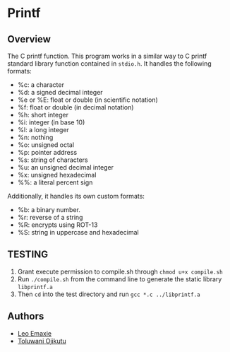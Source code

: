 # Printf

## Overview
The C printf function. This program works in a similar way to C printf standard library function contained in `stdio.h`. It handles the following formats:
* %c: a character
* %d: a signed decimal integer
* %e or %E: float or double (in scientific notation)
* %f: float or double (in decimal notation)
* %h: short integer
* %i: integer (in base 10)
* %l: a long integer
* %n: nothing
* %o: unsigned octal
* %p: pointer address
* %s: string of characters
* %u: an unsigned decimal integer
* %x: unsigned hexadecimal
* %%: a literal percent sign

Additionally, it handles its own custom formats:
* %b: a binary number.
* %r: reverse of a string
* %R: encrypts using ROT-13
* %S: string in uppercase and hexadecimal

## TESTING
1. Grant execute permission to compile.sh through `chmod u+x compile.sh`
2. Run `./compile.sh` from the command line to generate the static library `libprintf.a`
3.  Then `cd` into the test directory and run `gcc *.c
../libprintf.a`

## Authors
* [Leo Emaxie](https://github.com/leoemaxie)
* [Toluwani Ojikutu](https://github.com/Toluwaniojiks)
